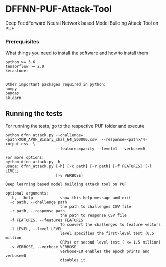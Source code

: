 # DFFNN-PUF-Attack-Tool
Deep FeedForward Neural Network based Model Building Attack Tool on PUF

### Prerequisites

What things you need to install the software and how to install them

```
python >= 3.6
tensorflow >= 2.0
kerastuner


Other important packages required in python:
numpy 
pandas
sklearn
```

## Running the tests

For running the tests, go to the respective PUF folder and execute
```
python dfnn_attack.py --challenge=<path>XOR_APUF_Binary_chal_64_500000.csv  --response=<path>/4-xorpuf.csv  \
                      --features=parity --level=1 --verbose=0

For more options:
python dfnn_attack.py -h
usage: dfnn_attack.py [-h] [-c path] [-r path] [-f FEATURES] [-l LEVEL]
                      [-v VERBOSE]

Deep learning based model building attack tool on PUF

optional arguments:
  -h, --help            show this help message and exit
  -c path, --challenge path
                        the path to challenges CSV file
  -r path, --response path
                        the path to response CSV file
  -f FEATURES, --features FEATURES
                        To convert the challenges to feature vectors
  -l LEVEL, --level LEVEL
                        level specifies the first-level test (0.5 million
                        CRPs) or second level test ( <= 1.5 million)
  -v VERBOSE, --verbose VERBOSE
                        verbose=10 enables the epoch prints and verbose=0
                        disables it


```
